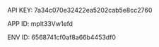 <!-- React Get Started
Learn how to add novu powered In-App notification center to your React app
Novu provides the @novu/notification-center a React library that helps to add a fully functioning notification center to your web application in minutes. Let’s do a quick recap on how you can easily use it in your application.

Install @novu/notification-center npm package in your react app

npm install @novu/notification-center
Add the below code in the app.tsx file

import {
  NovuProvider,
  PopoverNotificationCenter,
  NotificationBell,
  IMessage,
} from "@novu/notification-center";

function Novu() {
  return (
    <NovuProvider
      subscriberId={"SUBSCRIBER_ID"}
      applicationIdentifier={"APPLICATION_IDENTIFIER"}
    >
      <PopoverNotificationCenter colorScheme="dark">
        {({ unseenCount }) => <NotificationBell unseenCount={unseenCount} />}
      </PopoverNotificationCenter>
    </NovuProvider>
  );
} -->

<!-- Go to this react app browser tab, there will be a bell icon. On clicking that bell icon, you will see a 
notification component popover
-->

API KEY: 7a34c070e32422ea5202cab5e8cc2760   

APP ID: mplt33Vw1efd

ENV ID: 6568741cf0af8a66b4453df0